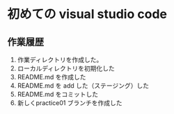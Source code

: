 # 初めての visual studio code

## 作業履歴

1. 作業ディレクトリを作成した。 
2. ローカルディレクトリを初期化した
3. README.md を作成した
4. README.md を add した（ステージング）した
5. README.md をコミットした
6. 新しくpractice01 ブランチを作成した





